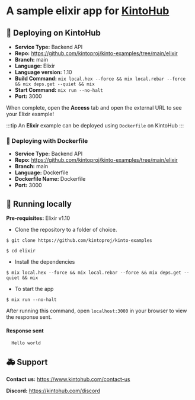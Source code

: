 # A sample elixir app for [KintoHub](https://kintohub.com)

## :rocket: Deploying on KintoHub

- **Service Type:** Backend API
- **Repo:** https://github.com/kintoproj/kinto-examples/tree/main/elixir
- **Branch:** main
- **Language:** Elixir
- **Language version:** 1.10
- **Build Command:** `mix local.hex --force && mix local.rebar --force && mix deps.get --quiet && mix`
- **Start Command:** `mix run --no-halt`
- **Port:** 3000

When complete, open the **Access** tab and open the external URL to see your Elixir example!

:::tip
An **Elixir** example can be deployed using `Dockerfile` on KintoHub
:::

### :dolphin: Deploying with Dockerfile

- **Service Type:** Backend API
- **Repo:** https://github.com/kintoproj/kinto-examples/tree/main/elixir
- **Branch:** main
- **Language:** Dockerfile
- **Dockerfile Name:** Dockerfile
- **Port:** 3000

## :hammer: Running locally

**Pre-requisites:** Elixir v1.10

- Clone the repository to a folder of choice.

```
$ git clone https://github.com/kintoproj/kinto-examples

$ cd elixir
```

- Install the dependencies

```
$ mix local.hex --force && mix local.rebar --force && mix deps.get --quiet && mix
```

- To start the app

```
$ mix run --no-halt
```

After running this command, open `localhost:3000` in your browser to view the response sent.

#### Response sent
```
  Hello world
``` 

## :ambulance: Support

**Contact us:** https://www.kintohub.com/contact-us

**Discord:** https://kintohub.com/discord